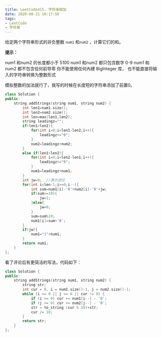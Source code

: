 ```yaml
---
title: LeetCode415. 字符串相加
date: 2020-08-21 10:17:50
tags:
- LeetCode
- 字符串
---
```


 给定两个字符串形式的非负整数 `num1` 和`num2` ，计算它们的和。 

<!-- more -->

**提示：**

num1 和num2 的长度都小于 5100
num1 和num2 都只包含数字 0-9
num1 和num2 都不包含任何前导零
你不能使用任何內建 BigInteger 库， 也不能直接将输入的字符串转换为整数形式



模拟整数的加法就行了，我写的时候在长度短的字符串添加了前置0。

```cpp
class Solution {
public:
    string addStrings(string num1, string num2) {
        int len1=num1.size();
        int len2=num2.size();
        int len=max(len1,len2);
        string leadingz="";
        if(len1>len2){
            for(int i=0;i<len1-len2;i++){
                leadingz+="0";
            }
            num2=leadingz+num2;
        }
        else if(len1<len2){
            for(int i=0;i<len2-len1;i++){
                leadingz+="0";
            }
            num1=leadingz+num1;            
        }
        int jw=0;  //表示进位
        for(int i=len-1;i>=0;i--){
            int sum=num1[i]-'0'+num2[i]-'0'+jw;
            if(sum>=10){
                jw=1;
            }else{
                jw=0;
            }
            sum=sum%10;
            num1[i]=sum+'0';
        }
        if(jw){
            num1="1"+num1;
        }
        return num1;
    }
};
```



看了评论后有更简洁的写法，代码如下：

```cpp
class Solution {
public:
    string addStrings(string num1, string num2) {
        string str;
        int cur = 0, i = num1.size()-1, j = num2.size()-1;
        while (i >= 0 || j >= 0 || cur != 0) {
            if (i >= 0) cur += num1[i--] - '0';
            if (j >= 0) cur += num2[j--] - '0';
            str = to_string (cur % 10)+str;
            cur /= 10;
        }
        return str;
    }
};
```

